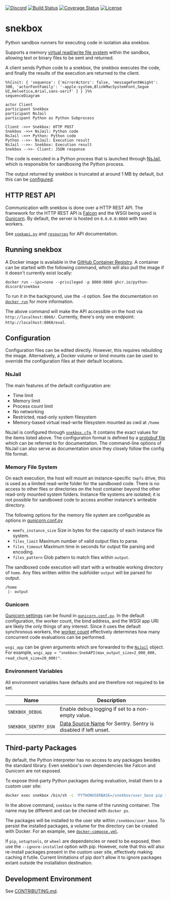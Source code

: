 [![Discord][5]][6]
[![Build Status][1]][2]
[![Coverage Status][3]][4]
[![License](https://img.shields.io/badge/license-MIT-green)](LICENSE)

# snekbox

Python sandbox runners for executing code in isolation aka snekbox.

Supports a memory [virtual read/write file system](#virtual-file-system) within the sandbox,
allowing text or binary files to be sent and returned.

A client sends Python code to a snekbox, the snekbox executes the code, and finally the results of the execution are returned to the client.

```mermaid
%%{init: { 'sequence': {'mirrorActors': false, 'messageFontWeight': 300, 'actorFontFamily': '-apple-system,BlinkMacSystemFont,Segoe UI,Helvetica,Arial,sans-serif' } } }%%
sequenceDiagram

actor Client
participant Snekbox
participant NsJail
participant Python as Python Subprocess

Client ->>+ Snekbox: HTTP POST
Snekbox ->>+ NsJail: Python code
NsJail ->>+ Python: Python code
Python -->>- NsJail: Execution result
NsJail -->>- Snekbox: Execution result
Snekbox -->>- Client: JSON response
```

The code is executed in a Python process that is launched through [NsJail], which is responsible for sandboxing the Python process.

The output returned by snekbox is truncated at around 1 MB by default, but this can be [configured](#gunicorn).

## HTTP REST API

Communication with snekbox is done over a HTTP REST API. The framework for the HTTP REST API is [Falcon] and the WSGI being used is [Gunicorn]. By default, the server is hosted on `0.0.0.0:8060` with two workers.

See [`snekapi.py`] and [`resources`] for API documentation.

## Running snekbox

A Docker image is available in the [GitHub Container Registry]. A container can be started with the following command, which will also pull the image if it doesn't currently exist locally:

```
docker run --ipc=none --privileged -p 8060:8060 ghcr.io/python-discord/snekbox
```

To run it in the background, use the `-d` option. See the documentation on [`docker run`] for more information.

The above command will make the API accessible on the host via `http://localhost:8060/`. Currently, there's only one endpoint: `http://localhost:8060/eval`.

## Configuration

Configuration files can be edited directly. However, this requires rebuilding the image. Alternatively, a Docker volume or bind mounts can be used to override the configuration files at their default locations.

### NsJail

The main features of the default configuration are:

* Time limit
* Memory limit
* Process count limit
* No networking
* Restricted, read-only system filesystem
* Memory-based virtual read-write filesystem mounted as cwd at `/home`

NsJail is configured through [`snekbox.cfg`]. It contains the exact values for the items listed above. The configuration format is defined by a [protobuf file][7] which can be referred to for documentation. The command-line options of NsJail can also serve as documentation since they closely follow the config file format.

### Memory File System

On each execution, the host will mount an instance-specific `tmpfs` drive, this is used as a limited read-write folder for the sandboxed code. There is no access to other files or directories on the host container beyond the other read-only mounted system folders. Instance file systems are isolated; it is not possible for sandboxed code to access another instance's writeable directory.

The following options for the memory file system are configurable as options in [gunicorn.conf.py](config/gunicorn.conf.py)

* `memfs_instance_size` Size in bytes for the capacity of each instance file system.
* `files_limit` Maximum number of valid output files to parse.
* `files_timeout` Maximum time in seconds for output file parsing and encoding.
* `files_pattern` Glob pattern to match files within `output`.

The sandboxed code execution will start with a writeable working directory of `home`. Any files written within the subfolder `output` will be parsed for output.
```
/home
 |- output
```

### Gunicorn

[Gunicorn settings] can be found in [`gunicorn.conf.py`]. In the default configuration, the worker count, the bind address, and the WSGI app URI are likely the only things of any interest. Since it uses the default synchronous workers, the [worker count] effectively determines how many concurrent code evaluations can be performed.

`wsgi_app` can be given arguments which are forwarded to the [`NsJail`] object. For example, `wsgi_app = "snekbox:SnekAPI(max_output_size=2_000_000, read_chunk_size=20_000)"`.

### Environment Variables

All environment variables have defaults and are therefore not required to be set.

Name | Description
---- | -----------
`SNEKBOX_DEBUG` | Enable debug logging if set to a non-empty value.
`SNEKBOX_SENTRY_DSN` | [Data Source Name] for Sentry. Sentry is disabled if left unset.

## Third-party Packages

By default, the Python interpreter has no access to any packages besides the
standard library. Even snekbox's own dependencies like Falcon and Gunicorn are
not exposed.

To expose third-party Python packages during evaluation, install them to a custom user site:

```sh
docker exec snekbox /bin/sh -c 'PYTHONUSERBASE=/snekbox/user_base pip install numpy'
```

In the above command, `snekbox` is the name of the running container. The name may be different and can be checked with `docker ps`.

The packages will be installed to the user site within `/snekbox/user_base`. To persist the installed packages, a volume for the directory can be created with Docker. For an example, see [`docker-compose.yml`].

If `pip`, `setuptools`, or `wheel` are dependencies or need to be exposed, then use the `--ignore-installed` option with pip. However, note that this will also re-install packages present in the custom user site, effectively making caching it futile. Current limitations of pip don't allow it to ignore packages extant outside the installation destination.

## Development Environment

See [CONTRIBUTING.md](.github/CONTRIBUTING.md).


[1]: https://github.com/python-discord/snekbox/workflows/Lint,%20Test,%20Build,%20Push/badge.svg?branch=main
[2]: https://github.com/python-discord/snekbox/actions?query=workflow%3A%22Lint%2C+Test%2C+Build%2C+Push%22+branch%3Amain
[3]: https://coveralls.io/repos/github/python-discord/snekbox/badge.svg?branch=main
[4]: https://coveralls.io/github/python-discord/snekbox?branch=main
[5]: https://raw.githubusercontent.com/python-discord/branding/main/logos/badge/badge_github.svg
[6]: https://discord.gg/python
[7]: https://github.com/google/nsjail/blob/master/config.proto
[`gunicorn.conf.py`]: config/gunicorn.conf.py
[`snekbox.cfg`]: config/snekbox.cfg
[`snekapi.py`]: snekbox/api/snekapi.py
[`resources`]: snekbox/api/resources
[`docker-compose.yml`]: docker-compose.yml
[`docker run`]: https://docs.docker.com/engine/reference/commandline/run/
[nsjail]: https://github.com/google/nsjail
[falcon]: https://falconframework.org/
[gunicorn]: https://gunicorn.org/
[gunicorn settings]: https://docs.gunicorn.org/en/latest/settings.html
[worker count]: https://docs.gunicorn.org/en/latest/design.html#how-many-workers
[sentry release]: https://docs.sentry.io/platforms/python/configuration/releases/
[data source name]: https://docs.sentry.io/product/sentry-basics/dsn-explainer/
[GitHub Container Registry]: https://github.com/orgs/python-discord/packages/container/package/snekbox
[`NsJail`]: snekbox/nsjail.py
